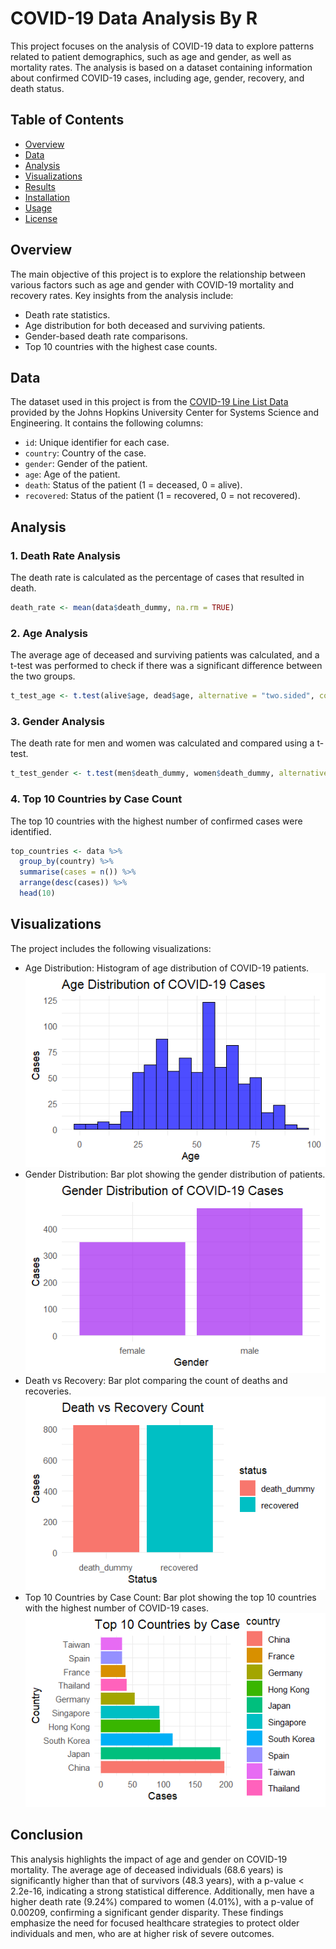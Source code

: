 # COVID-19 Data Analysis By R

This project focuses on the analysis of COVID-19 data to explore patterns related to patient demographics, such as age and gender, as well as mortality rates. The analysis is based on a dataset containing information about confirmed COVID-19 cases, including age, gender, recovery, and death status.

## Table of Contents

- [Overview](#overview)
- [Data](#data)
- [Analysis](#analysis)
- [Visualizations](#visualizations)
- [Results](#results)
- [Installation](#installation)
- [Usage](#usage)
- [License](#license)

## Overview

The main objective of this project is to explore the relationship between various factors such as age and gender with COVID-19 mortality and recovery rates. Key insights from the analysis include:
- Death rate statistics.
- Age distribution for both deceased and surviving patients.
- Gender-based death rate comparisons.
- Top 10 countries with the highest case counts.

## Data

The dataset used in this project is from the [COVID-19 Line List Data](https://github.com/CSSEGISandData/COVID-19) provided by the Johns Hopkins University Center for Systems Science and Engineering. It contains the following columns:

- `id`: Unique identifier for each case.
- `country`: Country of the case.
- `gender`: Gender of the patient.
- `age`: Age of the patient.
- `death`: Status of the patient (1 = deceased, 0 = alive).
- `recovered`: Status of the patient (1 = recovered, 0 = not recovered).

## Analysis

### 1. Death Rate Analysis

The death rate is calculated as the percentage of cases that resulted in death.

```R
death_rate <- mean(data$death_dummy, na.rm = TRUE)
```
### 2. Age Analysis
The average age of deceased and surviving patients was calculated, and a t-test was performed to check if there was a significant difference between the two groups.
```R
t_test_age <- t.test(alive$age, dead$age, alternative = "two.sided", conf.level = 0.95)
```
### 3. Gender Analysis
The death rate for men and women was calculated and compared using a t-test.
```R
t_test_gender <- t.test(men$death_dummy, women$death_dummy, alternative = "two.sided", conf.level = 0.95)
```
### 4. Top 10 Countries by Case Count
The top 10 countries with the highest number of confirmed cases were identified.
```R
top_countries <- data %>%
  group_by(country) %>%
  summarise(cases = n()) %>%
  arrange(desc(cases)) %>%
  head(10)
```
## Visualizations
The project includes the following visualizations:

- Age Distribution: Histogram of age distribution of COVID-19 patients.
![image alt](https://github.com/Fakhrul-Ahmed/Covid-19-Analysis-By-R/blob/main/Age%20Distribution.png?raw=true)
- Gender Distribution: Bar plot showing the gender distribution of patients.
![image alt](https://github.com/Fakhrul-Ahmed/Covid-19-Analysis-By-R/blob/main/Gender%20Distribution.png?raw=true)
- Death vs Recovery: Bar plot comparing the count of deaths and recoveries.
![image alt](https://github.com/Fakhrul-Ahmed/Covid-19-Analysis-By-R/blob/main/Death%20vs%20Recovery%20Count.png?raw=true)
- Top 10 Countries by Case Count: Bar plot showing the top 10 countries with the highest number of COVID-19 cases.
![image alt](https://github.com/Fakhrul-Ahmed/Covid-19-Analysis-By-R/blob/main/Top%2010%20Countries%20by%20Case.png?raw=true)
## Conclusion
This analysis highlights the impact of age and gender on COVID-19 mortality. The average age of deceased individuals (68.6 years) is significantly higher than that of survivors (48.3 years), with a p-value < 2.2e-16, indicating a strong statistical difference. Additionally, men have a higher death rate (9.24%) compared to women (4.01%), with a p-value of 0.00209, confirming a significant gender disparity. These findings emphasize the need for focused healthcare strategies to protect older individuals and men, who are at higher risk of severe outcomes.
